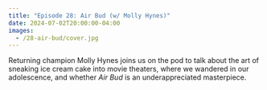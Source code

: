 ```yaml
---
title: "Episode 28: Air Bud (w/ Molly Hynes)"
date: 2024-07-02T20:00:00-04:00
images:
  - /28-air-bud/cover.jpg
---
```


Returning champion Molly Hynes joins us on the pod to talk about the art of sneaking ice cream cake into movie theaters, where we wandered in our adolescence, and whether _Air Bud_ is an underappreciated masterpiece.

<!--more-->
